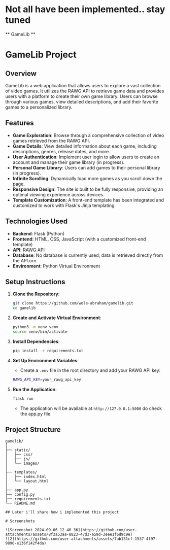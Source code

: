 # Not all have been implemented.. stay tuned




** GameLib **
# GameLib Project

## Overview

GameLib is a web application that allows users to explore a vast collection of video games. It utilizes the RAWG API to retrieve game data and provides users with a platform to create their own game library. Users can browse through various games, view detailed descriptions, and add their favorite games to a personalized library.

## Features

- **Game Exploration**: Browse through a comprehensive collection of video games retrieved from the RAWG API.
- **Game Details**: View detailed information about each game, including descriptions, genres, release dates, and more.
- **User Authentication**: Implement user login to allow users to create an account and manage their game library (in progress).
- **Personal Game Library**: Users can add games to their personal library (in progress).
- **Infinite Scrolling**: Dynamically load more games as you scroll down the page.
- **Responsive Design**: The site is built to be fully responsive, providing an optimal viewing experience across devices.
- **Template Customization**: A front-end template has been integrated and customized to work with Flask's Jinja templating.

## Technologies Used

- **Backend**: Flask (Python)
- **Frontend**: HTML, CSS, JavaScript (with a customized front-end template)
- **API**: RAWG API
- **Database**: No database is currently used; data is retrieved directly from the API.orn
- **Environment**: Python Virtual Environment

## Setup Instructions

1. **Clone the Repository**:
    ```bash
    git clone https://github.com/wole-abraham/gamelib.git
    cd gamelib
    ```

2. **Create and Activate Virtual Environment**:
    ```bash
    python3 -m venv venv
    source venv/bin/activate
    ```

3. **Install Dependencies**:
    ```bash
    pip install -r requirements.txt
    ```

4. **Set Up Environment Variables**:
    - Create a `.env` file in the root directory and add your RAWG API key:
    ```bash
    RAWG_API_KEY=your_rawg_api_key
    ```

5. **Run the Application**:
    ```bash
    flask run
    ```
   - The application will be available at `http://127.0.0.1:5000` do check the app.py file. 
     

## Project Structure

```plaintext
gamelib/
│
├── static/
│   ├── css/
│   ├── js/
│   └── images/
│
├── templates/
│   ├── index.html
│   └── layout.html
│
├── app.py
├── config.py
├── requirements.txt
└── README.md

## Later i'll share how i implemented this project

# Screenshots

![Screenshot_2024-09-06_12 46 36](https://github.com/user-attachments/assets/8f3a53aa-8823-47d3-a59d-3eee1f6d9c9e)
![2](https://github.com/user-attachments/assets/7ab131cf-1537-4f97-9890-e136f142f4da)

